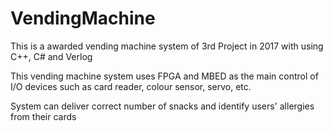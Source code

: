 # VendingMachine

This is a awarded vending machine system of 3rd Project in 2017 with using C++, C# and Verlog

This vending machine system uses FPGA and MBED as the main control of I/O devices such as card reader, colour sensor, servo, etc.

System can deliver correct number of snacks and identify users' allergies from their cards
